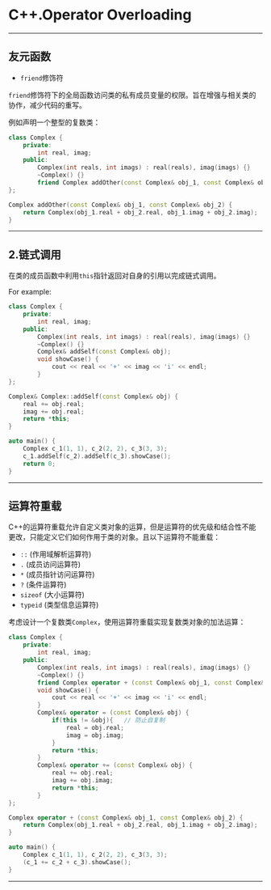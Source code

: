 # **C++.Operator Overloading**

---

## **友元函数**

- `friend`修饰符

`friend`修饰符下的全局函数访问类的私有成员变量的权限。旨在增强与相关类的协作，减少代码的重写。

例如声明一个整型的复数类：

```c++
class Complex {
	private:
		int real, imag;
	public:
		Complex(int reals, int imags) : real(reals), imag(imags) {}
		~Complex() {}
		friend Complex addOther(const Complex& obj_1, const Complex& obj_2);
};

Complex addOther(const Complex& obj_1, const Complex& obj_2) {
	return Complex(obj_1.real + obj_2.real, obj_1.imag + obj_2.imag);
}
```

---

## **2.链式调用**

在类的成员函数中利用`this`指针返回对自身的引用以完成链式调用。

For example:

```c++
class Complex {
	private:
		int real, imag;
	public:
		Complex(int reals, int imags) : real(reals), imag(imags) {}
		~Complex() {}
		Complex& addSelf(const Complex& obj);
		void showCase() {
			cout << real << '+' << imag << 'i' << endl;
		}
};

Complex& Complex::addSelf(const Complex& obj) {
	real += obj.real;
	imag += obj.real;
	return *this;
}

auto main() {
	Complex c_1(1, 1), c_2(2, 2), c_3(3, 3);
	c_1.addSelf(c_2).addSelf(c_3).showCase();
    return 0;
}
```

---

## **运算符重载**

C++的运算符重载允许自定义类对象的运算，但是运算符的优先级和结合性不能更改，只能定义它们如何作用于类的对象。且以下运算符不能重载：

- `::` (作用域解析运算符)
- `.` (成员访问运算符)
- `*` (成员指针访问运算符)
- `?` (条件运算符)
- `sizeof` (大小运算符)
- `typeid` (类型信息运算符)

考虑设计一个复数类`Complex`，使用运算符重载实现复数类对象的加法运算：

```c++
class Complex {
	private:
		int real, imag;
	public:
		Complex(int reals, int imags) : real(reals), imag(imags) {}
		~Complex() {}
		friend Complex operator + (const Complex& obj_1, const Complex& obj_2);
		void showCase() {
			cout << real << '+' << imag << 'i' << endl;
		}
		Complex& operator = (const Complex& obj) {
			if(this != &obj){	// 防止自复制
				real = obj.real;
				imag = obj.imag;
			}
			return *this;
		}
        Complex& operator += (const Complex& obj) {
        	real += obj.real;
        	imag += obj.imag;
        	return *this;
        }
};

Complex operator + (const Complex& obj_1, const Complex& obj_2) {
	return Complex(obj_1.real + obj_2.real, obj_1.imag + obj_2.imag);
}

auto main() {
	Complex c_1(1, 1), c_2(2, 2), c_3(3, 3);
	(c_1 += c_2 + c_3).showCase();
}
```

---